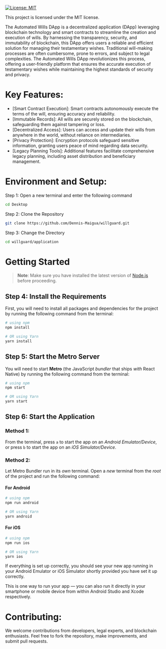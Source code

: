 [![License: MIT](https://img.shields.io/badge/License-MIT-yellow.svg)](https://opensource.org/licenses/MIT)

This project is licensed under the MIT license.

The Automated Wills DApp is a decentralized application (DApp) leveraging blockchain technology and smart contracts to streamline the creation and execution of wills. 
By harnessing the transparency, security, and immutability of blockchain, this DApp offers users a reliable and efficient solution for managing their testamentary wishes. 
Traditional will-making processes are often cumbersome, prone to errors, and subject to legal complexities. 
The Automated Wills DApp revolutionizes this process, offering a user-friendly platform that ensures the accurate execution of testamentary wishes while maintaining the highest standards of security and privacy.

# Key Features:

- [Smart Contract Execution]: Smart contracts autonomously execute the terms of the will, ensuring accuracy and reliability.
- [Immutable Records]: All wills are securely stored on the blockchain, safeguarding them against tampering or loss.
- [Decentralized Access]: Users can access and update their wills from anywhere in the world, without reliance on intermediaries.
- [Privacy Protection]: Encryption protocols safeguard sensitive information, granting users peace of mind regarding data security.
- [Legacy Planning Tools]: Additional features facilitate comprehensive legacy planning, including asset distribution and beneficiary management.

# Environment and Setup:

Step 1: Open a new terminal and enter the following command

```bash
cd Desktop
```

Step 2: Clone the Repository

```bash
git clone https://github.com/Dennis-Maigua/willguard.git
```

Step 3: Change the Directory

```bash
cd willguard/application
```

# Getting Started

>**Note**: Make sure you have installed the latest version of [Node.js](https://nodejs.org/en/download/package-manager) before proceeding.

## Step 4: Install the Requirements

First, you will need to install all packages and dependencies for the project by running the following command from the terminal:

```bash
# using npm
npm install

# OR using Yarn
yarn install
```

## Step 5: Start the Metro Server

You will need to start **Metro** (the JavaScript _bundler_ that ships _with_ React Native) by running the following command from the terminal:

```bash
# using npm
npm start

# OR using Yarn
yarn start
```

## Step 6: Start the Application

### Method 1: 

From the terminal, press `a` to start the app on an _Android Emulator/Device_, or press `b` to start the app on an _iOS Simulator/Device_.

### Method 2:

Let Metro Bundler run in its _own_ terminal. Open a _new_ terminal from the _root_ of the project and run the following command:

#### For Android

```bash
# using npm
npm run android

# OR using Yarn
yarn android
```

#### For iOS

```bash
# using npm
npm run ios

# OR using Yarn
yarn ios
```

If everything is set up correctly, you should see your new app running in your Android Emulator or iOS Simulator shortly provided you have set it up correctly.

This is one way to run your app — you can also run it directly in your smartphone or mobile device from within Android Studio and Xcode respectively.
   
# Contributing:
We welcome contributions from developers, legal experts, and blockchain enthusiasts. Feel free to fork the repository, make improvements, and submit pull requests.
